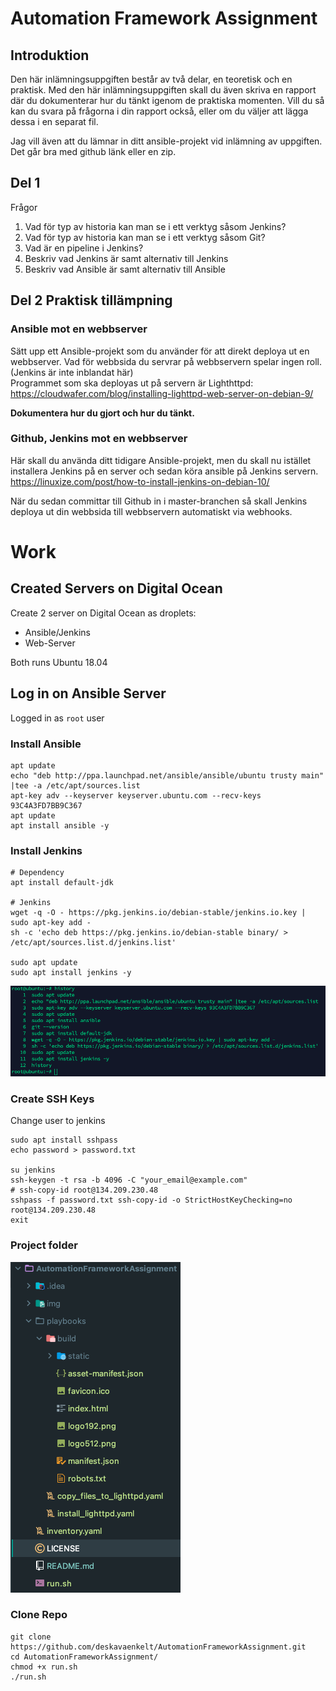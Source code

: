 # Automation Framework Assignment

## Introduktion

Den här inlämningsuppgiften består av två delar, en teoretisk och en praktisk. Med den här inlämningsuppgiften skall du
även skriva en rapport där du dokumenterar hur du tänkt igenom de praktiska momenten. Vill du så kan du svara på
frågorna i din rapport också, eller om du väljer att lägga dessa i en separat fil.

Jag vill även att du lämnar in ditt ansible-projekt vid inlämning av uppgiften. Det går bra med github länk eller en
zip.

## Del 1

Frågor

1. Vad för typ av historia kan man se i ett verktyg såsom Jenkins?
2. Vad för typ av historia kan man se i ett verktyg såsom Git?
3. Vad är en pipeline i Jenkins?
4. Beskriv vad Jenkins är samt alternativ till Jenkins
5. Beskriv vad Ansible är samt alternativ till Ansible

## Del 2 Praktisk tillämpning

### Ansible mot en webbserver

Sätt upp ett Ansible-projekt som du använder för att direkt deploya ut en webbserver. Vad för webbsida du servrar på
webbservern spelar ingen roll.  
(Jenkins är inte inblandat här)  
Programmet som ska deployas ut på servern är
Lighthttpd: https://cloudwafer.com/blog/installing-lighttpd-web-server-on-debian-9/

**Dokumentera hur du gjort och hur du tänkt.**

### Github, Jenkins mot en webbserver

Här skall du använda ditt tidigare Ansible-projekt, men du skall nu istället installera Jenkins på en server och sedan
köra ansible på Jenkins servern.  
https://linuxize.com/post/how-to-install-jenkins-on-debian-10/

När du sedan committar till Github in i master-branchen så skall Jenkins deploya ut din webbsida till webbservern
automatiskt via webhooks.

# Work

## Created Servers on Digital Ocean

Create 2 server on Digital Ocean as droplets:

- Ansible/Jenkins
- Web-Server

Both runs Ubuntu 18.04

## Log in on Ansible Server 

Logged in as `root` user

### Install Ansible

```commandline
apt update
echo "deb http://ppa.launchpad.net/ansible/ansible/ubuntu trusty main" |tee -a /etc/apt/sources.list
apt-key adv --keyserver keyserver.ubuntu.com --recv-keys 93C4A3FD7BB9C367
apt update
apt install ansible -y
```

### Install Jenkins

```commandline
# Dependency
apt install default-jdk

# Jenkins
wget -q -O - https://pkg.jenkins.io/debian-stable/jenkins.io.key | sudo apt-key add -
sh -c 'echo deb https://pkg.jenkins.io/debian-stable binary/ > /etc/apt/sources.list.d/jenkins.list'

sudo apt update
sudo apt install jenkins -y
```

![History](img/1.png)

### Create SSH Keys

Change user to jenkins

```commandline
sudo apt install sshpass
echo password > password.txt

su jenkins
ssh-keygen -t rsa -b 4096 -C "your_email@example.com"
# ssh-copy-id root@134.209.230.48
sshpass -f password.txt ssh-copy-id -o StrictHostKeyChecking=no root@134.209.230.48
exit
```

### Project folder

![Project structure](img/2.png)

### Clone Repo

```commandline
git clone https://github.com/deskavaenkelt/AutomationFrameworkAssignment.git
cd AutomationFrameworkAssignment/
chmod +x run.sh
./run.sh
```

```commandline

```

```commandline

```




